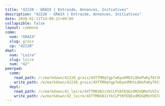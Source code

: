 ```yaml
---
title: "42220 - GRAIX | Entraide, Annonces, Initiatives"
description: "42220 - GRAIX | Entraide, Annonces, Initiatives"
date: 2020-01-11T14:09:21+09:00
collapsible: false
layout: commune
comm:
  nom: "GRAIX"
  slug: graix
  cp: "42220"
dept:
  nom: "Loire"
  slug: loire
  num: "42"
peerpad:
  comm:
    read_path: /r/markdown/42220_graix/4XTTMHqYgp7w6ywVMGtLQHoPwKyT6t3Qyxj7mKdn7JeY2iZ7h
    write_path: /w/markdown/42220_graix/4XTTMHqYgp7w6ywVMGtLQHoPwKyT6t3Qyxj7mKdn7JeY2iZ7h-K3TgUdt3m6WWx1EXJMgw6mn454E3wVsU6SJXkXxbUgm1xbtnQcLgWZ54XsS8airsJvjLog6rP3naoqGkAQZZUQ6Y66qQh334pr9uaQeG1HW3y7Zas4FUZ3QJfniFb5a94TrpedPy
  dept:
    read_path: /r/markdown/42_loire/4XTTM8SNJiYkCLPtBfEQExdM2GQMoYUSTuTytLrQfQVaaYJeW
    write_path: /w/markdown/42_loire/4XTTM8SNJiYkCLPtBfEQExdM2GQMoYUSTuTytLrQfQVaaYJeW-K3TgUi5YJecchkttgL3M6Pu99u8hH2akRrHDb4XXZXATCvGiyzrNbe23fQbzNYiKWDR2re6vQN4Gxv5BQ2dayjGg1AqxtpHRtgi6cm74UeqjVtXM2ZJFa6mvBKTRc4s3X6tJYycN
---
```


